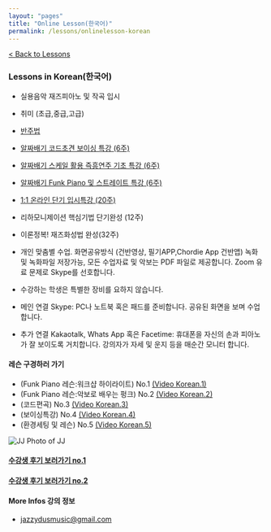 ```yaml
---
layout: "pages"
title: "Online Lesson(한국어)"
permalink: /lessons/onlinelesson-korean
---
```

<a href="/lessons">< Back to Lessons</a>

### Lessons in Korean(한국어)
 
  - 실용음악 재즈피아노 및 작곡 입시
  - 취미 (초급,중급,고급)
  - <a href="/lessons/onlinelesson-basic">반주법</a>
  - <a href="/lessons/essential-voicings">알짜배기 코드초견 보이싱 특강 (6주)</a>
  - <a href="/lessons/essential-scale">알짜배기 스케일 활용 즉흥연주 기초 특강 (6주)
  - <a href="/lessons/essential-funk">알짜배기 Funk Piano 및 스트레이트 특강 (6주)</a>
  - <a href="/lessons/essential-20weeks"> 1:1 온라인 단기 입시특강 (20주)</a>
  - 리하모니제이션 핵심기법 단기완성 (12주)
  - 이론정복! 재즈화성법 완성(32주)


- 개인 맞춤별 수업. 화면공유방식 (건반영상, 필기APP,Chordie App 건반앱) 녹화 및  녹화파일 저장가능, 모든 수업자료 및 악보는 PDF 파일로 제공합니다. Zoom 유료 문제로 Skype를 선호합니다.
- 수강하는 학생은 특별한 장비를 요하지 않습니다.
- 메인 연결 Skype: PC나 노트북 혹은 패드를 준비합니다. 공유된 화면을 보며 수업합니다.
- 추가 연결 Kakaotalk, Whats App 혹은 Facetime: 휴대폰을 자신의 손과 피아노가 잘 보이도록 거치합니다. 강의자가 자세 및 운지 등을 매순간 모니터 합니다. 

  
#### 레슨 구경하러 가기 
- (Funk Piano 레슨:워크샵 하이라이트) No.1 
    <a href="https://youtu.be/93QkhEATEMc" target="_blank"> (Video Korean.1)</a>  
- (Funk Piano 레슨:악보로 배우는 펑크) No.2
    <a href="https://youtu.be/SaeBq5GyAEw" target="_blank"> (Video Korean.2)</a> 
- (코드편곡) No.3
    <a href="https://youtu.be/peX0o5pAD2Q" target="_blank"> (Video Korean.3)</a>
- (보이싱특강) No.4
    <a href="https://youtu.be/hi-q-cANOEc" target="_blank"> (Video Korean.4)</a>
- (환경세팅 및 레슨) No.5
    <a href="https://youtu.be/AVtyd8GAnoM" target="_blank"> (Video Korean.5)</a>

<img src="https://jjmusic-online.github.io/assets/images/Lessonshot.jpeg" alt="JJ Photo of JJ"
	title="Photo of JJ" style="min-width: 150px" />
 
#### <a href="https://jjmusic-online.github.io/assets/images/photo13.jpg">수강생 후기 보러가기 no.1</a>
#### <a href="https://jjmusic-online.github.io/assets/images/Onlinefeedback2.jpg">수강생 후기 보러가기 no.2</a>

#### More Infos 강의 정보 
- jazzydusmusic@gmail.com